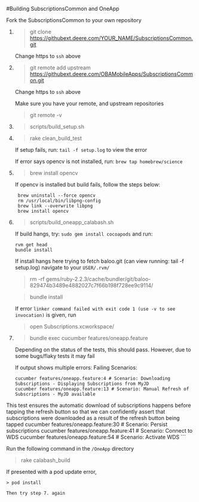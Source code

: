 #Building SubscriptionsCommon and OneApp

Fork the SubscriptionsCommon to your own repository

1. >git clone https://githubext.deere.com/YOUR_NAME/SubscriptionsCommon.git

    Change https to `ssh` above

2. >git remote add upstream https://githubext.deere.com/OBAMobileApps/SubscriptionsCommon.git

    Change https to `ssh` above

    Make sure you have your remote, and upstream repositories

   >git remote -v

3. >scripts/build_setup.sh

4. >rake clean_build_test

    If setup fails, run: `tail -f setup.log` to view the error

	  If error says opencv is not installed, run:	`brew tap homebrew/science`
	
5. >brew install opencv

	  If opencv is installed but build fails, follow the steps below:
	
		
		brew uninstall --force opencv
		rm /usr/local/bin/libpng-config
		brew link --overwrite libpng
		brew install opencv
		



6. >scripts/build_oneapp_calabash.sh
    
    If build hangs, try: `sudo gem install cocoapods`
	  and run: 
	  
	```
	rvm get head
	bundle install
	```
	
	If install hangs here trying to fetch baloo.git (can view running: tail -f setup.log) navigate to your `USER/.rvm/`
		
	>rm -rf gems/ruby-2.2.3/cache/bundler/git/baloo-829474b3489e4882027c7f66b198f728ee9c9114/
	
	>bundle install

	If error `linker command failed with exit code 1 (use -v to see invocation)` is given, run
	
	>open Subscriptions.xcworkspace/

7. >bundle exec cucumber features/oneapp.feature
	
	Depending on the status of the tests, this should pass. However, due to some bugs/flaky tests it may fail

	If output shows multiple errors: Failing Scenarios:
	```
	cucumber features/oneapp.feature:4 # Scenario: Downloading Subscriptions - Displaying Subscriptions from MyJD
	cucumber features/oneapp.feature:13 # Scenario: Manual Refresh of Subscriptions - MyJD available
  This test ensures the automatic download of subscriptions happens before
  tapping the refresh button so that we can confidently assert that 
  subscriptions were downloaded as a result of the refresh button being tapped
cucumber features/oneapp.feature:30 # Scenario: Persist subscriptions
cucumber features/oneapp.feature:41 # Scenario: Connect to WDS
cucumber features/oneapp.feature:54 # Scenario: Activate WDS
	```
  
  Run the following command in the `/OneApp` directory
  
  >rake calabash_build
  
  If presented with a pod update error,
	
	> pod install
	
	Then try step 7. again

